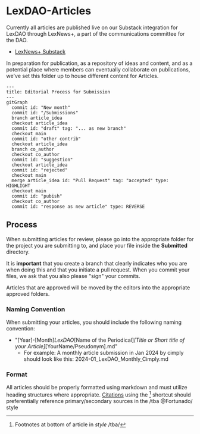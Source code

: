 # LexDAO-Articles
Currently all articles are published live on our Substack integration for LexDAO through LexNews+, a part of the communications committee for the DAO.
 - [LexNews+ Substack](https://lexdao.substack.com/)

In preparation for publication, as a repository of ideas and content, and as a potential place where members can eventually collaborate on publications, we've set this folder up to house different content for Articles.  

```mermaid
---
title: Editorial Process for Submission
---
gitGraph
  commit id: "New month"
  commit id: "/Submissions"
  branch article_idea
  checkout article_idea
  commit id: "draft" tag: "... as new branch"
  checkout main
  commit id: "other contrib"
  checkout article_idea
  branch co_author
  checkout co_author
  commit id: "suggestion"
  checkout article_idea
  commit id: "rejected"
  checkout main
  merge article_idea id: "Pull Request" tag: "accepted" type: HIGHLIGHT
  checkout main
  commit id: "pubish"
  checkout co_author
  commit id: "response as new article" type: REVERSE
```

## Process
When submitting articles for review, please go into the appropriate folder for the project you are submitting to, and place your file inside the **Submitted** directory.  

It is **important** that you create a branch that clearly indicates who you are when doing this and that you initiate a pull request.  When you commit your files, we ask that you also please "sign" your commits.  

Articles that are approved will be moved by the editors into the appropriate approved folders.

### Naming Convention
When submitting your articles, you should include the following naming convention:
 - "[Year]-[Month]_LexDAO_[Name of the Periodical]_[Title or Short title of your Article]_[YourName/Pseudonym].md"
    - For example: A monthly article submission in Jan 2024 by cimply should look like this: 2024-01_LexDAO_Monthly_Cimply.md

 ### Format
 All articles should be properly formatted using markdown and must utilize heading structures where appropriate. [Citations](https://guides.library.ubc.ca/legalcitation/intlaw) using the [^1] shortcut should preferentially reference primary/secondary sources in the /tba @Fortunado/ style

[^1]: Footnotes at bottom of article in _style_ /tba/
